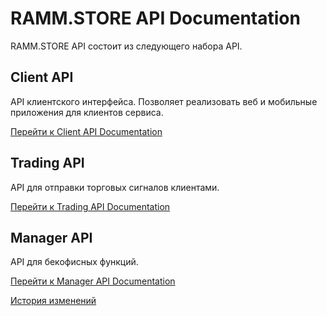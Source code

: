 # RAMM.STORE API Documentation
RAMM.STORE API состоит из следующего набора API.

## Client API
API клиентского интерфейса. Позволяет реализовать веб и мобильные приложения для клиентов сервиса.

[Перейти к Client API Documentation](client.md)

## Trading API
API для отправки торговых сигналов клиентами.

[Перейти к Trading API Documentation](trading.md)

## Manager API
API для бекофисных функций.

[Перейти к Manager API Documentation](manager.md)

[История изменений](CHANGELOG.md)
